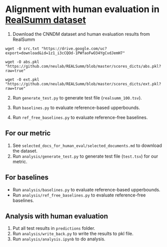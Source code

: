 # Alignment with human evaluation in [RealSumm dataset](https://github.com/neulab/REALSumm)

1. Download the CNNDM dataset and human evaluation results from RealSumm
```
wget -O src.txt "https://drive.google.com/uc?export=download&id=1z1_i3cCQOd-1PWfaoFwO34YgCvdJemH7"

wget -O abs.pkl "https://github.com/neulab/REALSumm/blob/master/scores_dicts/abs.pkl?raw=true"

wget -O ext.pkl "https://github.com/neulab/REALSumm/blob/master/scores_dicts/ext.pkl?raw=true"
```

2. Run ``generate_test.py`` to generate test file (``realsumm_100.tsv``).

3. Run ``baselines.py`` to evaluate reference-based upperbounds.

4. Run ``ref_free_baselines.py`` to evaluate reference-free baselines.

## For our metric
1. See ``selected_docs_for_human_eval/selected_documents.md`` to download the dataset.
2. Run ``analysis/generate_test.py`` to generate test file (``test.tsv``) for our metric.

## For baselines
- Run ``analysis/baselines.py`` to evaluate reference-based upperbounds.
- Run ``analysis/ref_free_baselines.py`` to evaluate reference-free baselines.

## Analysis with human evaluation
1. Put all test results in ``predictions`` folder.
3. Run ``analysis/write_back.py`` to write the results to pkl file.
4. Run ``analysis/analysis.ipynb`` to do analysis.